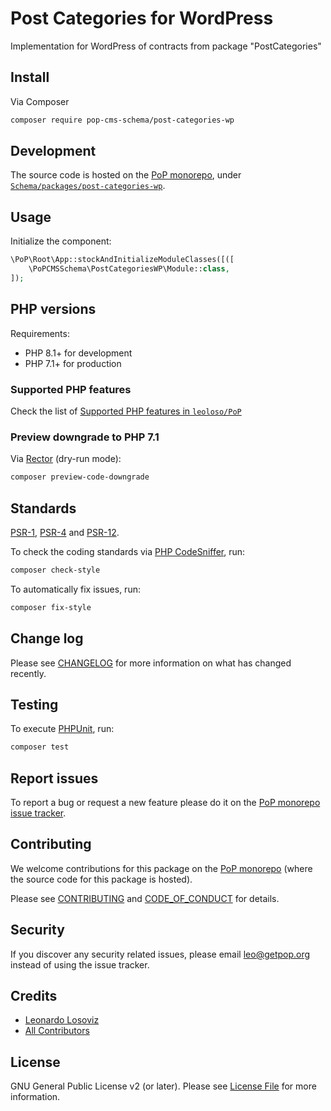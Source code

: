 # Post Categories for WordPress

<!--
[![Build Status][ico-travis]][link-travis]
[![Quality Score][ico-code-quality]][link-code-quality]
[![Software License][ico-license]](LICENSE.md)
[![Latest Version on Packagist][ico-version]][link-packagist]
[![Coverage Status][ico-scrutinizer]][link-scrutinizer]
[![Total Downloads][ico-downloads]][link-downloads]
-->

Implementation for WordPress of contracts from package "PostCategories"

## Install

Via Composer

``` bash
composer require pop-cms-schema/post-categories-wp
```

## Development

The source code is hosted on the [PoP monorepo](https://github.com/leoloso/PoP), under [`Schema/packages/post-categories-wp`](https://github.com/leoloso/PoP/tree/master/layers/Schema/packages/post-categories-wp).

## Usage

Initialize the component:

``` php
\PoP\Root\App::stockAndInitializeModuleClasses([([
    \PoPCMSSchema\PostCategoriesWP\Module::class,
]);
```

## PHP versions

Requirements:

- PHP 8.1+ for development
- PHP 7.1+ for production

### Supported PHP features

Check the list of [Supported PHP features in `leoloso/PoP`](https://github.com/leoloso/PoP/blob/master/docs/supported-php-features.md)

### Preview downgrade to PHP 7.1

Via [Rector](https://github.com/rectorphp/rector) (dry-run mode):

```bash
composer preview-code-downgrade
```

## Standards

[PSR-1](https://www.php-fig.org/psr/psr-1), [PSR-4](https://www.php-fig.org/psr/psr-4) and [PSR-12](https://www.php-fig.org/psr/psr-12).

To check the coding standards via [PHP CodeSniffer](https://github.com/squizlabs/PHP_CodeSniffer), run:

``` bash
composer check-style
```

To automatically fix issues, run:

``` bash
composer fix-style
```

## Change log

Please see [CHANGELOG](CHANGELOG.md) for more information on what has changed recently.

## Testing

To execute [PHPUnit](https://phpunit.de/), run:

``` bash
composer test
```

## Report issues

To report a bug or request a new feature please do it on the [PoP monorepo issue tracker](https://github.com/leoloso/PoP/issues).

## Contributing

We welcome contributions for this package on the [PoP monorepo](https://github.com/leoloso/PoP) (where the source code for this package is hosted).

Please see [CONTRIBUTING](CONTRIBUTING.md) and [CODE_OF_CONDUCT](CODE_OF_CONDUCT.md) for details.

## Security

If you discover any security related issues, please email leo@getpop.org instead of using the issue tracker.

## Credits

- [Leonardo Losoviz][link-author]
- [All Contributors][link-contributors]

## License

GNU General Public License v2 (or later). Please see [License File](LICENSE.md) for more information.

[ico-version]: https://img.shields.io/packagist/v/pop-cms-schema/post-categories-wp.svg?style=flat-square
[ico-license]: https://img.shields.io/badge/license-GPLv2-brightgreen.svg?style=flat-square
[ico-travis]: https://img.shields.io/travis/pop-cms-schema/post-categories-wp/master.svg?style=flat-square
[ico-scrutinizer]: https://img.shields.io/scrutinizer/coverage/g/pop-cms-schema/post-categories-wp.svg?style=flat-square
[ico-code-quality]: https://img.shields.io/scrutinizer/g/pop-cms-schema/post-categories-wp.svg?style=flat-square
[ico-downloads]: https://img.shields.io/packagist/dt/pop-cms-schema/post-categories-wp.svg?style=flat-square

[link-packagist]: https://packagist.org/packages/pop-cms-schema/post-categories-wp
[link-travis]: https://travis-ci.org/pop-cms-schema/post-categories-wp
[link-scrutinizer]: https://scrutinizer-ci.com/g/pop-cms-schema/post-categories-wp/code-structure
[link-code-quality]: https://scrutinizer-ci.com/g/pop-cms-schema/post-categories-wp
[link-downloads]: https://packagist.org/packages/pop-cms-schema/post-categories-wp
[link-author]: https://github.com/leoloso
[link-contributors]: ../../../../../../contributors
